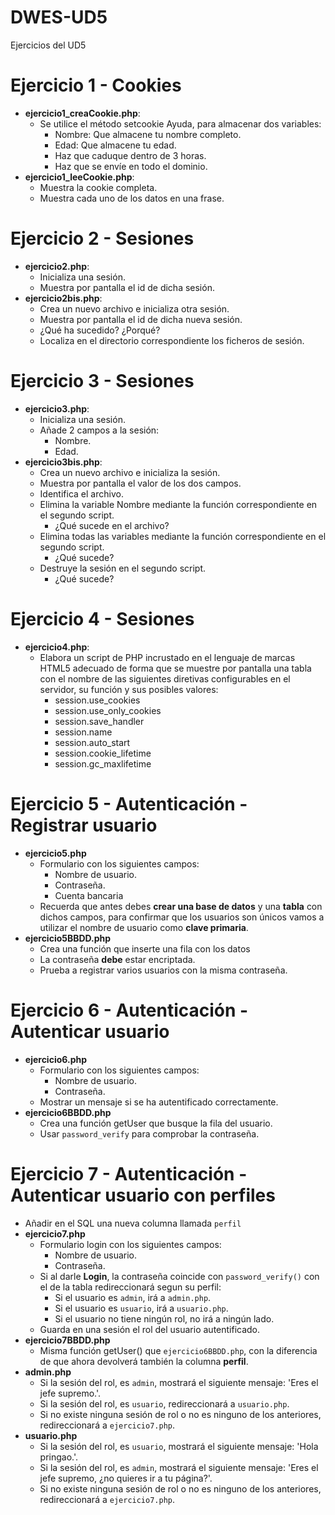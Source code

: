 # DWES-UD5
Ejercicios del UD5

# Ejercicio 1 - Cookies
 - **ejercicio1_creaCookie.php**:
   - Se utilice el método setcookie Ayuda, para almacenar dos variables:
     - Nombre: Que almacene tu nombre completo.
     - Edad: Que almacene tu edad.
     - Haz que caduque dentro de 3 horas.
     - Haz que se envíe en todo el dominio.
 - **ejercicio1_leeCookie.php**:
   - Muestra la cookie completa.
   - Muestra cada uno de los datos en una frase.

# Ejercicio 2 - Sesiones
 - **ejercicio2.php**:
   - Inicializa una sesión.
   - Muestra por pantalla el id de dicha sesión.
 - **ejercicio2bis.php**:
   - Crea un nuevo archivo e inicializa otra sesión.
   - Muestra por pantalla el id de dicha nueva sesión.
   - ¿Qué ha sucedido? ¿Porqué?
   - Localiza en el directorio correspondiente los ficheros de sesión.

# Ejercicio 3 - Sesiones
 - **ejercicio3.php**:
   - Inicializa una sesión.
   - Añade 2 campos a la sesión:
     - Nombre.
     - Edad.
 - **ejercicio3bis.php**:
   - Crea un nuevo archivo e inicializa la sesión.
   - Muestra por pantalla el valor de los dos campos.
   - Identifica el archivo.
   - Elimina la variable Nombre mediante la función correspondiente en el segundo script.
     - ¿Qué sucede en el archivo?
   - Elimina todas las variables mediante la función correspondiente en el segundo script.
     - ¿Qué sucede?
   - Destruye la sesión en el segundo script.
     - ¿Qué sucede?
 
# Ejercicio 4 - Sesiones
 - **ejercicio4.php**:
   - Elabora un script de PHP incrustado en el lenguaje de marcas HTML5 adecuado de forma que se muestre por pantalla una tabla con el nombre de las siguientes diretivas configurables en el servidor, su función y sus posibles valores:
     - session.use_cookies
     - session.use_only_cookies
     - session.save_handler
     - session.name
     - session.auto_start
     - session.cookie_lifetime
     - session.gc_maxlifetime

# Ejercicio 5 - Autenticación - Registrar usuario
  - **ejercicio5.php**
    - Formulario con los siguientes campos: 
      - Nombre de usuario.
      - Contraseña.
      - Cuenta bancaria
    - Recuerda que antes debes **crear una base de datos** y una **tabla** con dichos campos, para confirmar que los usuarios son únicos vamos a utilizar el nombre de usuario como **clave primaria**.
  - **ejercicio5BBDD.php**
    - Crea una función que inserte una fila con los datos
    - La contraseña **debe** estar encriptada.
    - Prueba a registrar varios usuarios con la misma contraseña.

# Ejercicio 6 - Autenticación - Autenticar usuario
  - **ejercicio6.php**
    - Formulario con los siguientes campos: 
      - Nombre de usuario.
      - Contraseña.
    - Mostrar un mensaje si se ha autentificado correctamente. 
  - **ejercicio6BBDD.php**
    - Crea una función getUser que busque la fila del usuario.
    - Usar `password_verify` para comprobar la contraseña.

# Ejercicio 7 - Autenticación - Autenticar usuario con perfiles
  - Añadir en el SQL una nueva columna llamada `perfil` 
  - **ejercicio7.php**
    - Formulario login con los siguientes campos: 
      - Nombre de usuario.
      - Contraseña. 
    - Si al darle **Login**, la contraseña coincide con `password_verify()` con el de la tabla redireccionará segun su perfil:
      - Si el usuario es `admin`, irá a `admin.php`.
      - Si el usuario es `usuario`, irá a `usuario.php`.
      - Si el usuario no tiene ningún rol, no irá a ningún lado.
    - Guarda en una sesión el rol del usuario autentificado. 
  - **ejercicio7BBDD.php**
    - Misma función getUser() que `ejercicio6BBDD.php`, con la diferencia de que ahora devolverá también la columna **perfil**.
  - **admin.php**
    - Si la sesión del rol, es `admin`, mostrará el siguiente mensaje: 'Eres el jefe supremo.'.
    - Si la sesión del rol, es `usuario`, redireccionará a `usuario.php`.
    - Si no existe ninguna sesión de rol o no es ninguno de los anteriores, redireccionará a `ejercicio7.php`.
  - **usuario.php**
    - Si la sesión del rol, es `usuario`, mostrará el siguiente mensaje: 'Hola pringao.'.
    - Si la sesión del rol, es `admin`, mostrará el siguiente mensaje: 'Eres el jefe supremo, ¿no quieres ir a tu página?'.
    - Si no existe ninguna sesión de rol o no es ninguno de los anteriores, redireccionará a `ejercicio7.php`.
   
